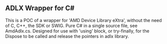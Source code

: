 ## ADLX Wrapper for C#

This is a POC of a wrapper for 'AMD Device Library eXtra', without the need of C, C++, the SDK or SWIG. Pure C# in a single source file, see AmdAdlx.cs. Designed for use with 'using' block, or try-finally, for the Dispose to be called and release the pointers in adlx library.
